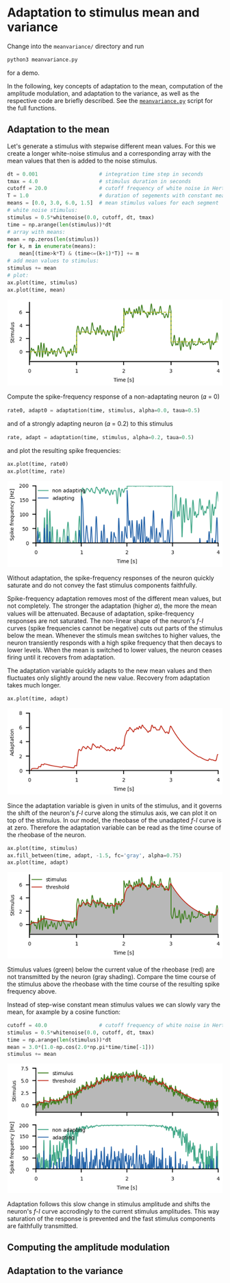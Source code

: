 # Adaptation to stimulus mean and variance

Change into the `meanvariance/` directory and run
``` sh
python3 meanvariance.py
```
for a demo.

In the following, key concepts of adaptation to the mean, computation
of the amplitude modulation, and adaptation to the variance, as well
as the respective code are briefly described. See the
[`meanvariance.py`](meanvariance.py) script for the full functions.


## Adaptation to the mean

Let's generate a stimulus with stepwise different mean values. For
this we create a longer white-noise stimulus and a corresponding
array with the mean values that then is added to the noise stimulus.

``` py
dt = 0.001                    # integration time step in seconds
tmax = 4.0                    # stimulus duration in seconds
cutoff = 20.0                 # cutoff frequency of white noise in Hertz
T = 1.0                       # duration of segements with constant mean in seconds
means = [0.0, 3.0, 6.0, 1.5]  # mean stimulus values for each segment
# white noise stimulus:
stimulus = 0.5*whitenoise(0.0, cutoff, dt, tmax)
time = np.arange(len(stimulus))*dt
# array with means:
mean = np.zeros(len(stimulus))
for k, m in enumerate(means):
    mean[(time>k*T) & (time<=(k+1)*T)] += m
# add mean values to stimulus:
stimulus += mean
# plot:
ax.plot(time, stimulus)
ax.plot(time, mean)
```

![meanstimulus](meanvariance-meanstimulus.png)

Compute the spike-frequency response of a non-adaptating neuron
(&#120572; = 0)
``` py
rate0, adapt0 = adaptation(time, stimulus, alpha=0.0, taua=0.5)
```
and of a strongly adapting neuron (&#120572; = 0.2) to this stimulus
``` py
rate, adapt = adaptation(time, stimulus, alpha=0.2, taua=0.5)
```
and plot the resulting spike frequencies:

``` py
ax.plot(time, rate0)
ax.plot(time, rate)
```

![meanresponse](meanvariance-meanresponse.png)

Without adaptation, the spike-frequency responses of the neuron
quickly saturate and do not convey the fast stimulus components
faithfully.

Spike-frequency adaptation removes most of the different mean values,
but not completely. The stronger the adaptation (higher &#120572;),
the more the mean values will be attenuated. Because of adaptation,
spike-frequency responses are not saturated. The non-linear shape of
the neuron's *f-I* curves (spike frequencies cannot be negative) cuts
out parts of the stimulus below the mean. Whenever the stimuls mean
switches to higher values, the neuron transiently responds with a high
spike frequency that then decays to lower levels.  When the mean is
switched to lower values, the neuron ceases firing until it recovers
from adaptation.

The adaptation variable quickly adapts to the new mean values and then fluctuates
only slightly around the new value. Recovery from adaptation takes much longer.

``` py
ax.plot(time, adapt)
```

![meanadapt](meanvariance-meanadapt.png)

Since the adaptation variable is given in units of the stimulus, and
it governs the shift of the neuron's *f-I* curve along the stimulus
axis, we can plot it on top of the stimulus.  In our model, the
rheobase of the unadapted *f-I* curve is at zero.  Therefore the
adaptation variable can be read as the time course of the rheobase of
the neuron.

``` py
ax.plot(time, stimulus)
ax.fill_between(time, adapt, -1.5, fc='gray', alpha=0.75)
ax.plot(time, adapt)
```

![meanthreshold](meanvariance-meanthreshold.png)

Stimulus values (green) below the current value of the rheobase (red)
are not transmitted by the neuron (gray shading). Compare the time
course of the stimulus above the rheobase with the time course of the
resulting spike frequency above.

Instead of step-wise constant mean stimulus values we can slowly vary
the mean, for axample by a cosine function:
``` py
cutoff = 40.0                 # cutoff frequency of white noise in Hertz
stimulus = 0.5*whitenoise(0.0, cutoff, dt, tmax)
time = np.arange(len(stimulus))*dt
mean = 3.0*(1.0-np.cos(2.0*np.pi*time/time[-1]))
stimulus += mean
```

![meansine](meanvariance-meansine.png)

Adaptation follows this slow change in stimulus amplitude and shifts
the neuron's *f-I* curve accrodingly to the current stimulus
amplitudes. This way saturation of the response is prevented and the
fast stimulus components are faithfully transmitted.


## Computing the amplitude modulation


## Adaptation to the variance

